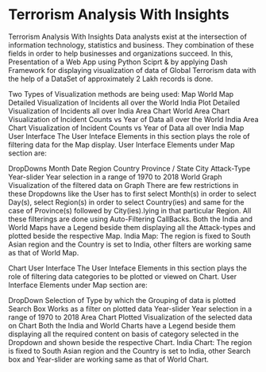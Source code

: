 # Terrorism Analysis With Insights
Terrorism Analysis With Insights
Data analysts exist at the intersection of information technology, statistics and business. They combination of these fields in order to help businesses and organizations succeed.
In this, Presentation of a Web App using Python Sciprt & by applying Dash Framework for displaying visualization of data of Global Terrorism data with the help of a DataSet of approximately 2 Lakh records is done.

Two Types of Visualization methods are being used:
Map
World Map
Detailed Visualization of Incidents all over the World
India Plot
Detailed Visualization of Incidents all over India
Area Chart
World Area Chart
Visualization of Incident Counts vs Year of Data all over the World
India Area Chart
Visualization of Incident Counts vs Year of Data all over India
Map User Interface
The User Inteface Elements in this section plays the role of filtering data for the Map display.
User Interface Elements under Map section are:

DropDowns
Month
Date
Region
Country
Province / State
City
Attack-Type
Year-slider
Year selection in a range of 1970 to 2018
World Graph
Visualization of the filtered data on Graph
There are few restrictions in these Dropdowns like the User has to first select Month(s) in order to select Day(s), select Region(s) in order to select Country(ies) and same for the case of Province(s) followed by City(ies).lying in that particular Region. All these filterings are done using Auto-Filtering CallBacks.
Both the India and World Maps have a Legend beside them displaying all the Attack-types and plotted beside the respective Map.
India Map: The region is fixed to South Asian region and the Country is set to India, other filters are working same as that of World Map.

Chart User Interface
The User Inteface Elements in this section plays the role of filtering data categories to be plotted or viewed on Chart.
User Interface Elements under Map section are:

DropDown
Selection of Type by which the Grouping of data is plotted
Search Box
Works as a filter on plotted data
Year-slider
Year selection in a range of 1970 to 2018
Area Chart
Plotted Visualization of the selected data on Chart
Both the India and World Charts have a Legend beside them displaying all the required content on basis of category selected in the Dropdown and shown beside the respective Chart.
India Chart: The region is fixed to South Asian region and the Country is set to India, other Search box and Year-slider are working same as that of World Chart.
